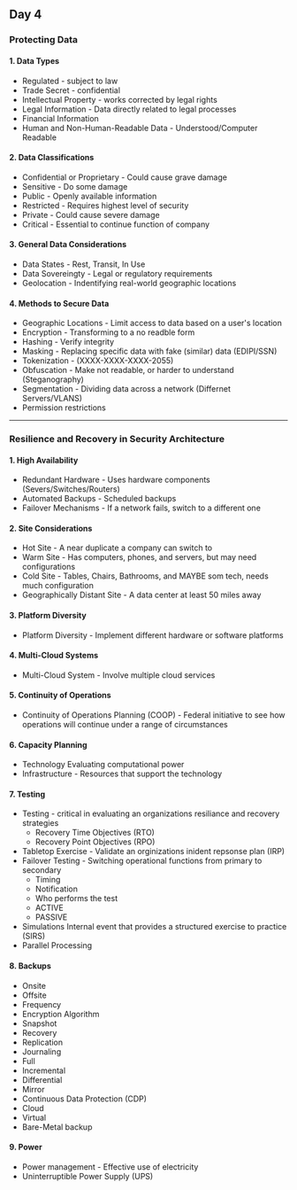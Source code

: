 ## Day 4
### Protecting Data
#### 1. Data Types
- Regulated - subject to law
- Trade Secret - confidential
- Intellectual Property - works corrected by legal rights
- Legal Information - Data directly related to legal processes
- Financial Information
- Human and Non-Human-Readable Data - Understood/Computer Readable

#### 2. Data Classifications
- Confidential or Proprietary - Could cause grave damage
- Sensitive - Do some damage
- Public - Openly available information
- Restricted - Requires highest level of security
- Private - Could cause severe damage
- Critical - Essential to continue function of company

#### 3. General Data Considerations
- Data States - Rest, Transit, In Use
- Data Sovereingty - Legal or regulatory requirements
- Geolocation - Indentifying real-world geographic locations

#### 4. Methods to Secure Data
- Geographic Locations - Limit access to data based on a user's location
- Encryption - Transforming to a no readble form
- Hashing - Verify integrity
- Masking - Replacing specific data with fake (similar) data (EDIPI/SSN)
- Tokenization - (XXXX-XXXX-XXXX-2055)
- Obfuscation - Make not readable, or harder to understand (Steganography)
- Segmentation - Dividing data across a network (Differnet Servers/VLANS)
- Permission restrictions
-----
### Resilience and Recovery in Security Architecture
#### 1. High Availability
- Redundant Hardware - Uses hardware components (Severs/Switches/Routers)
- Automated Backups - Scheduled backups
- Failover Mechanisms - If a network fails, switch to a different one

#### 2. Site Considerations
- Hot Site - A near duplicate a company can switch to
- Warm Site - Has computers, phones, and servers, but may need configurations
- Cold Site - Tables, Chairs, Bathrooms, and MAYBE som tech, needs much configuration
- Geographically Distant Site - A data center at least 50 miles away

#### 3. Platform Diversity
- Platform Diversity - Implement different hardware or software platforms

#### 4. Multi-Cloud Systems
- Multi-Cloud System - Involve multiple cloud services

#### 5. Continuity of Operations
- Continuity of Operations Planning (COOP) - Federal initiative to see how operations will continue under a range of circumstances

#### 6. Capacity Planning
- Technology Evaluating computational power
- Infrastructure - Resources that support the technology

#### 7. Testing
- Testing - critical in evaluating an organizations resiliance and recovery strategies
  - Recovery Time Objectives (RTO)
  - Recovery Point Objectives (RPO)
- Tabletop Exercise - Validate an orginizations inident repsonse plan (IRP)
- Failover Testing - Switching operational functions from primary to secondary
   - Timing
   - Notification
   - Who performs the test
   - ACTIVE
   - PASSIVE
- Simulations Internal event that provides a structured exercise to practice (SIRS)
- Parallel Processing 

#### 8. Backups
- Onsite
- Offsite
- Frequency
- Encryption Algorithm
- Snapshot
- Recovery
- Replication
- Journaling
- Full
- Incremental
- Differential
- Mirror
- Continuous Data Protection (CDP)
- Cloud
- Virtual
- Bare-Metal backup

#### 9. Power
- Power management - Effective use of electricity
- Uninterruptible Power Supply (UPS)

